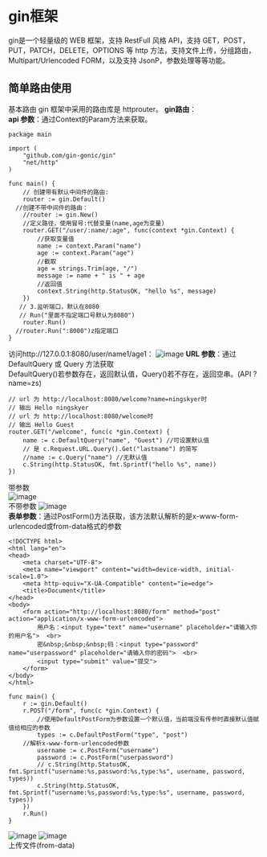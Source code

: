 # gin框架 #
gin是一个轻量级的 WEB 框架，支持 RestFull 风格 API，支持 GET，POST，PUT，PATCH，DELETE，OPTIONS 等 http 方法，支持文件上传，分组路由，Multipart/Urlencoded FORM，以及支持 JsonP，参数处理等等功能。  

## 简单路由使用 ##
基本路由 gin 框架中采用的路由库是 httprouter。
**gin路由**：   
**api 参数**：通过Context的Param方法来获取。     
```
package main

import (
	"github.com/gin-gonic/gin"
	"net/http"
)

func main() {
	// 创建带有默认中间件的路由:
	router := gin.Default()
  //创建不带中间件的路由：
	//router := gin.New()
	//定义路径，使用冒号:代替变量(name,age为变量)
	router.GET("/user/:name/:age", func(context *gin.Context) {
		//获取变量值
		name := context.Param("name")
		age := context.Param("age")
		//截取
		age = strings.Trim(age, "/")
		message := name + " is " + age
		//返回值
		context.String(http.StatusOK, "hello %s", message)
	})
   // 3.监听端口，默认在8080
   // Run("里面不指定端口号默认为8080")
	router.Run()
  //router.Run(":8000")z指定端口
}
```
访问http://127.0.0.1:8080/user/name1/age1：
![image](https://user-images.githubusercontent.com/24589721/177819868-0d9a0b7a-bc2a-4b60-a50b-413057c6f52a.png)
**URL 参数**：通过 DefaultQuery 或 Query 方法获取  
DefaultQuery()若参数存在，返回默认值，Query()若不存在，返回空串。(API ? name=zs)
```
// url 为 http://localhost:8080/welcome?name=ningskyer时
// 输出 Hello ningskyer
// url 为 http://localhost:8080/welcome时
// 输出 Hello Guest
router.GET("/welcome", func(c *gin.Context) {
	name := c.DefaultQuery("name", "Guest") //可设置默认值
	// 是 c.Request.URL.Query().Get("lastname") 的简写
	//name := c.Query("name") //无默认值
	c.String(http.StatusOK, fmt.Sprintf("hello %s", name))
})
```
带参数  
![image](https://user-images.githubusercontent.com/24589721/177899945-cadc669b-d9ad-4b9e-8be9-ada35ba2cde0.png)  
不带参数
![image](https://user-images.githubusercontent.com/24589721/177900016-f791b92f-0dd1-4185-aeff-611514665cf5.png)  
**表单参数**：通过PostForm()方法获取，该方法默认解析的是x-www-form-urlencoded或from-data格式的参数
```
<!DOCTYPE html>
<html lang="en">
<head>
    <meta charset="UTF-8">
    <meta name="viewport" content="width=device-width, initial-scale=1.0">
    <meta http-equiv="X-UA-Compatible" content="ie=edge">
    <title>Document</title>
</head>
<body>
    <form action="http://localhost:8080/form" method="post" action="application/x-www-form-urlencoded">
        用户名：<input type="text" name="username" placeholder="请输入你的用户名">  <br>
        密&nbsp;&nbsp;&nbsp;码：<input type="password" name="userpassword" placeholder="请输入你的密码">  <br>
        <input type="submit" value="提交">
    </form>
</body>
</html>
```
```
func main() {
    r := gin.Default()
    r.POST("/form", func(c *gin.Context) {
    	//使用DefaultPostForm为参数设置一个默认值，当前端没有传参时直接默认值赋值给相应的参数
        types := c.DefaultPostForm("type", "post")
	//解析x-www-form-urlencoded参数
        username := c.PostForm("username")
        password := c.PostForm("userpassword")
        // c.String(http.StatusOK, fmt.Sprintf("username:%s,password:%s,type:%s", username, password, types))
        c.String(http.StatusOK, fmt.Sprintf("username:%s,password:%s,type:%s", username, password, types))
    })
    r.Run()
}
```
![image](https://user-images.githubusercontent.com/24589721/177903157-c1443c8a-7b46-49b5-88b8-82ca2fa1a3e7.png)
![image](https://user-images.githubusercontent.com/24589721/177903193-4e7b6a7a-b41c-4873-affc-778825ce1a85.png)  
上传文件(from-data)


